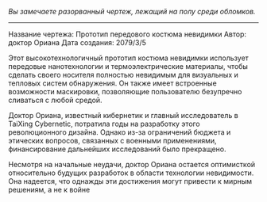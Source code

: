_Вы замечаете разорванный чертеж, лежащий на полу среди обломков._

---

Название чертежа: Прототип передового костюма невидимки
Автор: доктор Ориана
Дата создания: 2079/3/5

Этот высокотехнологичный прототип костюма невидимки использует передовые нанотехнологии и термоэлектрические материалы, чтобы сделать своего носителя полностью невидимым для визуальных и тепловых систем обнаружения. Он также имеет встроенные возможности маскировки, позволяющие пользователю безупречно сливаться с любой средой.

Доктор Ориана, известный кибернетик и главный исследователь в TaiXing Cybernetic, потратила годы на разработку этого революционного дизайна. Однако из-за ограничений бюджета и этических вопросов, связанных с военными применениями, финансирование дальнейших исследований было прекращено.

Несмотря на начальные неудачи, доктор Ориана остается оптимисткой относительно будущих разработок в области технологии невидимости. Она надеется, что однажды эти достижения могут привести к мирным решениям, а не к войне
